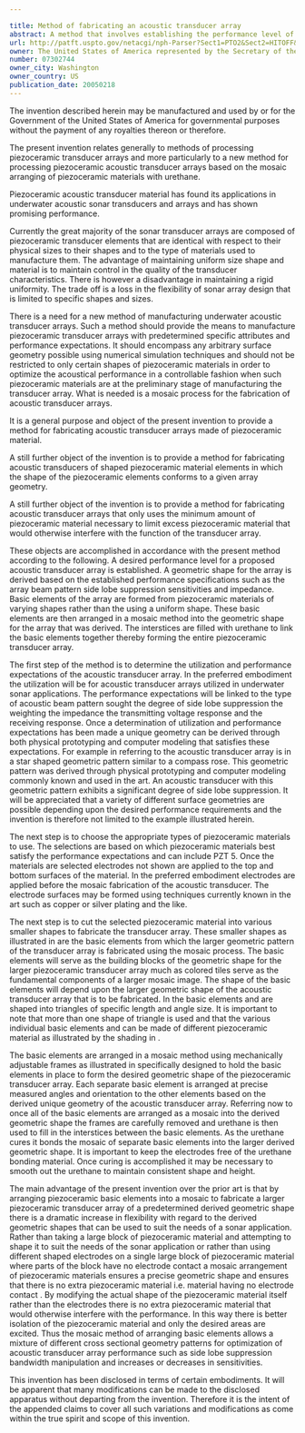 ```yaml
---

title: Method of fabricating an acoustic transducer array
abstract: A method that involves establishing the performance level of a proposed acoustic transducer array. Deriving a geometric shape for the array based on the established performance level. Selecting piezoceramic materials based on considerations related to the performance level and derived geometry. Forming small primary shapes of the selected piezoceramic materials for use as the basic elements of the larger derived geometric shape of the array. Arranging the basic elements into a mosaic of the larger derived geometric shape. Filling the interstices between the basic elements with urethane to bind the mosaic of basic elements thereby fabricating the completed piezoceramic transducer array.
url: http://patft.uspto.gov/netacgi/nph-Parser?Sect1=PTO2&Sect2=HITOFF&p=1&u=%2Fnetahtml%2FPTO%2Fsearch-adv.htm&r=1&f=G&l=50&d=PALL&S1=07302744&OS=07302744&RS=07302744
owner: The United States of America represented by the Secretary of the Navy
number: 07302744
owner_city: Washington
owner_country: US
publication_date: 20050218
---
```

The invention described herein may be manufactured and used by or for the Government of the United States of America for governmental purposes without the payment of any royalties thereon or therefore.

The present invention relates generally to methods of processing piezoceramic transducer arrays and more particularly to a new method for processing piezoceramic acoustic transducer arrays based on the mosaic arranging of piezoceramic materials with urethane.

Piezoceramic acoustic transducer material has found its applications in underwater acoustic sonar transducers and arrays and has shown promising performance.

Currently the great majority of the sonar transducer arrays are composed of piezoceramic transducer elements that are identical with respect to their physical sizes to their shapes and to the type of materials used to manufacture them. The advantage of maintaining uniform size shape and material is to maintain control in the quality of the transducer characteristics. There is however a disadvantage in maintaining a rigid uniformity. The trade off is a loss in the flexibility of sonar array design that is limited to specific shapes and sizes.

There is a need for a new method of manufacturing underwater acoustic transducer arrays. Such a method should provide the means to manufacture piezoceramic transducer arrays with predetermined specific attributes and performance expectations. It should encompass any arbitrary surface geometry possible using numerical simulation techniques and should not be restricted to only certain shapes of piezoceramic materials in order to optimize the acoustical performance in a controllable fashion when such piezoceramic materials are at the preliminary stage of manufacturing the transducer array. What is needed is a mosaic process for the fabrication of acoustic transducer arrays.

It is a general purpose and object of the present invention to provide a method for fabricating acoustic transducer arrays made of piezoceramic material.

A still further object of the invention is to provide a method for fabricating acoustic transducers of shaped piezoceramic material elements in which the shape of the piezoceramic elements conforms to a given array geometry.

A still further object of the invention is to provide a method for fabricating acoustic transducer arrays that only uses the minimum amount of piezoceramic material necessary to limit excess piezoceramic material that would otherwise interfere with the function of the transducer array.

These objects are accomplished in accordance with the present method according to the following. A desired performance level for a proposed acoustic transducer array is established. A geometric shape for the array is derived based on the established performance specifications such as the array beam pattern side lobe suppression sensitivities and impedance. Basic elements of the array are formed from piezoceramic materials of varying shapes rather than the using a uniform shape. These basic elements are then arranged in a mosaic method into the geometric shape for the array that was derived. The interstices are filled with urethane to link the basic elements together thereby forming the entire piezoceramic transducer array.

The first step of the method is to determine the utilization and performance expectations of the acoustic transducer array. In the preferred embodiment the utilization will be for acoustic transducer arrays utilized in underwater sonar applications. The performance expectations will be linked to the type of acoustic beam pattern sought the degree of side lobe suppression the weighting the impedance the transmitting voltage response and the receiving response. Once a determination of utilization and performance expectations has been made a unique geometry can be derived through both physical prototyping and computer modeling that satisfies these expectations. For example in referring to the acoustic transducer array is in a star shaped geometric pattern similar to a compass rose. This geometric pattern was derived through physical prototyping and computer modeling commonly known and used in the art. An acoustic transducer with this geometric pattern exhibits a significant degree of side lobe suppression. It will be appreciated that a variety of different surface geometries are possible depending upon the desired performance requirements and the invention is therefore not limited to the example illustrated herein.

The next step is to choose the appropriate types of piezoceramic materials to use. The selections are based on which piezoceramic materials best satisfy the performance expectations and can include PZT 5. Once the materials are selected electrodes not shown are applied to the top and bottom surfaces of the material. In the preferred embodiment electrodes are applied before the mosaic fabrication of the acoustic transducer. The electrode surfaces may be formed using techniques currently known in the art such as copper or silver plating and the like.

The next step is to cut the selected piezoceramic material into various smaller shapes to fabricate the transducer array. These smaller shapes as illustrated in are the basic elements from which the larger geometric pattern of the transducer array is fabricated using the mosaic process. The basic elements will serve as the building blocks of the geometric shape for the larger piezoceramic transducer array much as colored tiles serve as the fundamental components of a larger mosaic image. The shape of the basic elements will depend upon the larger geometric shape of the acoustic transducer array that is to be fabricated. In the basic elements and are shaped into triangles of specific length and angle size. It is important to note that more than one shape of triangle is used and that the various individual basic elements and can be made of different piezoceramic material as illustrated by the shading in .

The basic elements are arranged in a mosaic method using mechanically adjustable frames as illustrated in specifically designed to hold the basic elements in place to form the desired geometric shape of the piezoceramic transducer array. Each separate basic element is arranged at precise measured angles and orientation to the other elements based on the derived unique geometry of the acoustic transducer array. Referring now to once all of the basic elements are arranged as a mosaic into the derived geometric shape the frames are carefully removed and urethane is then used to fill in the interstices between the basic elements. As the urethane cures it bonds the mosaic of separate basic elements into the larger derived geometric shape. It is important to keep the electrodes free of the urethane bonding material. Once curing is accomplished it may be necessary to smooth out the urethane to maintain consistent shape and height.

The main advantage of the present invention over the prior art is that by arranging piezoceramic basic elements into a mosaic to fabricate a larger piezoceramic transducer array of a predetermined derived geometric shape there is a dramatic increase in flexibility with regard to the derived geometric shapes that can be used to suit the needs of a sonar application. Rather than taking a large block of piezoceramic material and attempting to shape it to suit the needs of the sonar application or rather than using different shaped electrodes on a single large block of piezoceramic material where parts of the block have no electrode contact a mosaic arrangement of piezoceramic materials ensures a precise geometric shape and ensures that there is no extra piezoceramic material i.e. material having no electrode contact . By modifying the actual shape of the piezoceramic material itself rather than the electrodes there is no extra piezoceramic material that would otherwise interfere with the performance. In this way there is better isolation of the piezoceramic material and only the desired areas are excited. Thus the mosaic method of arranging basic elements allows a mixture of different cross sectional geometry patterns for optimization of acoustic transducer array performance such as side lobe suppression bandwidth manipulation and increases or decreases in sensitivities.

This invention has been disclosed in terms of certain embodiments. It will be apparent that many modifications can be made to the disclosed apparatus without departing from the invention. Therefore it is the intent of the appended claims to cover all such variations and modifications as come within the true spirit and scope of this invention.

